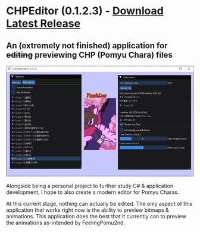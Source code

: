 # CHPEditor (0.1.2.3) - [Download Latest Release](https://github.com/DragonRatTiger/CHPEditor/releases/latest)
## An (extremely not finished) application for ~~editing~~ previewing CHP (Pomyu Chara) files

![Screenshot of CHPEditor version 0.1.2, displaying Yoshino from Colorful Channel doing her fever win animation](readme/0.png)

Alongside being a personal project to further study C# & application development, I hope to also create a modern editor for Pomyu Charas.

At this current stage, nothing can actually be edited. The only aspect of this application that works right now is the ability to preview bitmaps & animations. This application does the best that it currently can to preview the animations as-intended by FeelingPomu2nd.

